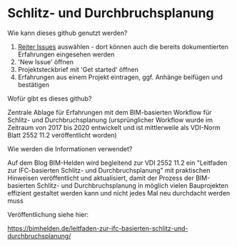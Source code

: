 # Schlitz- und Durchbruchsplanung
Wie kann dieses github genutzt werden?
1. [Reiter Issues](https://github.com/bimhelden/schlitz-und-durchbruchsplanung/issues) auswählen - dort können auch die bereits dokumentierten Erfahrungen eingesehen werden
2. 'New Issue' öffnen
3. Projektsteckbrief mit 'Get started' öffnen
4. Erfahrungen aus einem Projekt eintragen, ggf. Anhänge beifügen und bestätigen

Wofür gibt es dieses github?

Zentrale Ablage für Erfahrungen mit dem BIM-basierten Workflow für Schlitz- und Durchbruchsplanung (ursprünglicher Workflow wurde im Zeitraum von 2017 bis 2020 entwickelt und ist mittlerweile als VDI-Norm Blatt 2552 11.2 veröffentlicht worden)

Wie werden die Informationen verwendet?

Auf dem Blog BIM-Helden wird begleitend zur VDI 2552 11.2 ein "Leitfaden zur IFC-basierten Schlitz- und Durchbruchsplanung" mit praktischen Hinweisen veröffentlicht und aktualisiert, damit der Prozess der BIM-basierten Schlitz- und Durchbruchsplanung in möglich vielen Bauprojekten effizient gestaltet werden kann und nicht jedes Mal neu durchdacht werden muss

Veröffentlichung siehe hier:

https://bimhelden.de/leitfaden-zur-ifc-basierten-schlitz-und-durchbruchsplanung/
